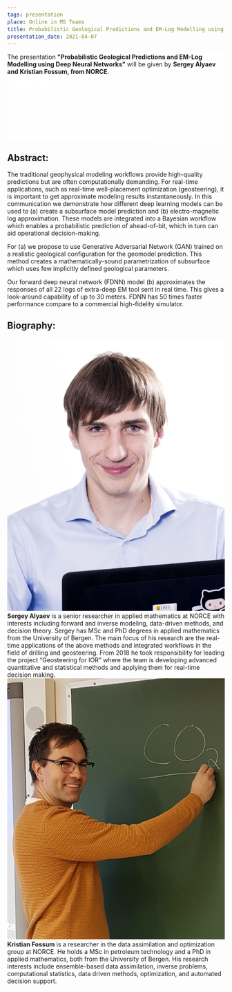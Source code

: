 ```yaml
---
tags: presentation
place: Online in MS Teams
title: Probabilistic Geological Predictions and EM-Log Modelling using Deep Neural Networks (Sergey Alyaev and Kristian Fossum, NORCE)
presentation_date: 2021-04-07
---
```


<style>
  .hero-example--linear-gradient {
    height: 200px;
    background-image: linear-gradient(135deg, rgba(255, 255, 255, .9), rgba(255, 255, 255, .7)), url("/assets/archive/kristian-fossum-sergey-alyaev-hero.jpg");
  }
</style>

<!-- <div class="hero" style='height: 500px; background-image: url("/assets/archive/kristian-fossum-sergey-alyaev-crop.jpg");'> -->

<div class="hero hero-example--linear-gradient">
  <div class="hero__content">
    <!-- <h3> -->
    The presentation <b>"Probabilistic Geological Predictions and EM-Log Modelling using Deep Neural Networks"</b> will be given by <b>Sergey Alyaev and Kristian Fossum, from NORCE</b>.
    <!-- </h3> -->
  </div>
</div>
 
## Abstract:

The traditional geophysical modeling workflows provide high-quality predictions but are often computationally demanding. For real-time applications, such as real-time well-placement optimization (geosteering), it is important to get approximate modeling results instantaneously. 
In this communication we demonstrate how different deep learning models can be used to (a) create a subsurface model prediction and (b) electro-magnetic log approximation. These models are integrated into a Bayesian workflow which enables a probabilistic prediction of ahead-of-bit, which in turn can aid operational decision-making. 

For (a) we propose to use Generative Adversarial Network (GAN) trained on a realistic geological configuration for the geomodel prediction. This method creates a mathematically-sound parametrization of subsurface which uses few implicitly defined geological parameters.

Our forward deep neural network (FDNN) model (b) approximates the responses of all 22 logs of extra-deep EM tool sent in real time. This gives a look-around capability of up to 30 meters. FDNN has 50 times faster performance compare to a commercial high-fidelity simulator.

 
<!-- <a class="button button--primary button--pill" href="/assets/archive/NFES-AI-Steve-Cuddy.pdf">Download Presentation as PDF</a> -->

<img class="image image--xl" src="/assets/archive/kristian-fossum-sergey-alyaev-crop.jpg" style="display: none;" alt="Two researchers near two boards"/>

## Biography:

<div class="grid grid--p-3">
  <div class="cell cell--shrink">
   <img class="image image--md" src="/assets/archive/sergey-alyaev-rl.jpg" alt="Sergey Alyaev"/>
  </div>
  <div class="cell cell--auto">
    <b>Sergey Alyaev</b> is a senior researcher in applied mathematics at NORCE with interests including forward and inverse modeling, data-driven methods, and decision theory. Sergey has MSc and PhD degrees in applied mathematics from the University of Bergen. The main focus of his research are the real-time applications of the above methods and integrated workflows in the field of drilling and geosteering. From 2018 he took responsibility for leading the project “Geosteering for IOR” where the team is developing advanced quantitative and statistical methods and applying them for real-time decision making.
  </div>
</div>

<div class="grid grid--p-3">
  <div class="cell cell--shrink">
    <img class="image image--md" src="/assets/archive/kristian-fossum.jpg" alt="Kristian Fossum"/>
  </div>
  <div class="cell cell--auto">
    <b>Kristian Fossum</b> is a researcher in the data assimilation and optimization group at NORCE. He holds a MSc in petroleum technology and a PhD in applied mathematics, both from the University of Bergen. His research interests include ensemble-based data assimilation, inverse problems, computational statistics, data driven methods, optimization, and automated decision support. 
  </div>  
</div>
 


